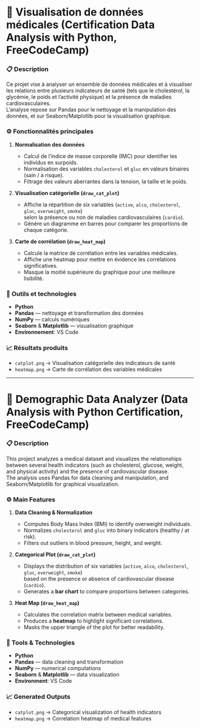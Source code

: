# 🧠 Visualisation de données médicales (Certification Data Analysis with Python, FreeCodeCamp)

### 📋 Description
Ce projet vise à analyser un ensemble de données médicales et à visualiser les relations entre plusieurs indicateurs de santé 
(tels que le cholestérol, la glycémie, le poids et l’activité physique) et la présence de maladies cardiovasculaires.  
L’analyse repose sur Pandas pour le nettoyage et la manipulation des données, et sur Seaborn/Matplotlib pour la visualisation graphique.

### ⚙️ Fonctionnalités principales

1. **Normalisation des données**
   - Calcul de l’indice de masse corporelle (IMC) pour identifier les individus en surpoids.  
   - Normalisation des variables `cholesterol` et `gluc` en valeurs binaires (sain / à risque).  
   - Filtrage des valeurs aberrantes dans la tension, la taille et le poids.  

2. **Visualisation catégorielle (`draw_cat_plot`)**
   - Affiche la répartition de six variables (`active`, `alco`, `cholesterol`, `gluc`, `overweight`, `smoke`)  
     selon la présence ou non de maladies cardiovasculaires (`cardio`).  
   - Génère un diagramme en barres pour comparer les proportions de chaque catégorie.

3. **Carte de corrélation (`draw_heat_map`)**
   - Calcule la matrice de corrélation entre les variables médicales.  
   - Affiche une heatmap pour mettre en évidence les corrélations significatives.  
   - Masque la moitié supérieure du graphique pour une meilleure lisibilité.

### 🧰 Outils et technologies
- **Python**
- **Pandas** — nettoyage et transformation des données  
- **NumPy** — calculs numériques  
- **Seaborn** & **Matplotlib** — visualisation graphique  
- **Environnement**: VS Code

### 📈 Résultats produits
- `catplot.png` → Visualisation catégorielle des indicateurs de santé  
- `heatmap.png` → Carte de corrélation des variables médicales  

---

# 🧠 Demographic Data Analyzer (Data Analysis with Python Certification, FreeCodeCamp)

### 📋 Description
This project analyzes a medical dataset and visualizes the relationships between several health indicators 
(such as cholesterol, glucose, weight, and physical activity) and the presence of cardiovascular disease.  
The analysis uses Pandas for data cleaning and manipulation, and Seaborn/Matplotlib for graphical visualization.

### ⚙️ Main Features

1. **Data Cleaning & Normalization**
   - Computes Body Mass Index (BMI) to identify overweight individuals.  
   - Normalizes `cholesterol` and `gluc` into binary indicators (healthy / at risk).  
   - Filters out outliers in blood pressure, height, and weight.  

2. **Categorical Plot (`draw_cat_plot`)**
   - Displays the distribution of six variables (`active`, `alco`, `cholesterol`, `gluc`, `overweight`, `smoke`)  
     based on the presence or absence of cardiovascular disease (`cardio`).  
   - Generates a **bar chart** to compare proportions between categories.

3. **Heat Map (`draw_heat_map`)**
   - Calculates the correlation matrix between medical variables.  
   - Produces a **heatmap** to highlight significant correlations.  
   - Masks the upper triangle of the plot for better readability.

### 🧰 Tools & Technologies
- **Python**
- **Pandas** — data cleaning and transformation  
- **NumPy** — numerical computations  
- **Seaborn** & **Matplotlib** — data visualization  
- **Environment**: VS Code

### 📈 Generated Outputs
- `catplot.png` → Categorical visualization of health indicators  
- `heatmap.png` → Correlation heatmap of medical features  

